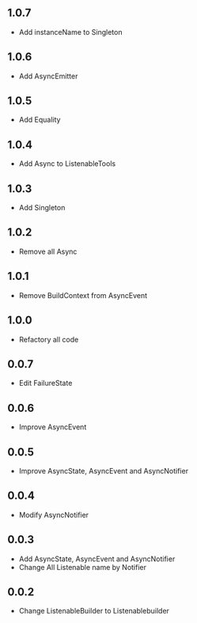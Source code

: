 ## 1.0.7

* Add instanceName to Singleton

## 1.0.6

* Add AsyncEmitter

## 1.0.5

* Add Equality

## 1.0.4

* Add Async to ListenableTools

## 1.0.3

* Add Singleton

## 1.0.2

* Remove all Async

## 1.0.1

* Remove BuildContext from AsyncEvent

## 1.0.0

* Refactory all code

## 0.0.7

* Edit FailureState

## 0.0.6

* Improve AsyncEvent

## 0.0.5

* Improve AsyncState, AsyncEvent and AsyncNotifier

## 0.0.4

* Modify AsyncNotifier

## 0.0.3

* Add AsyncState, AsyncEvent and AsyncNotifier
* Change All Listenable name by Notifier

## 0.0.2

* Change ListenableBuilder to Listenablebuilder
